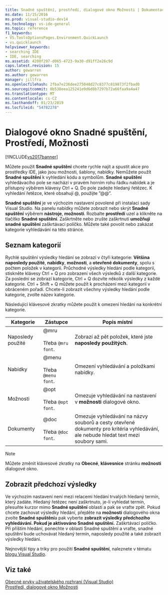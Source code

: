 ```yaml
---
title: Snadné spuštění, prostředí, dialogové okno Možnosti | Dokumentace Microsoftu
ms.date: 11/15/2016
ms.prod: visual-studio-dev14
ms.technology: vs-ide-general
ms.topic: reference
f1_keywords:
- VS.ToolsOptionsPages.Environment.QuickLaunch
- vs.quicklaunch
helpviewer_keywords:
- searching IDE
- IDE, searching
ms.assetid: 4200f297-d065-4723-9a30-d91ff2e26c9d
caps.latest.revision: 15
author: gewarren
ms.author: gewarren
manager: jillfra
ms.openlocfilehash: 2fba7e236dee275048d27c8377c819873f2fbad0
ms.sourcegitcommit: 8b538eea125241e9d6d8b7297b72a66faa9a4a47
ms.translationtype: MT
ms.contentlocale: cs-CZ
ms.lasthandoff: 01/23/2019
ms.locfileid: "54782278"
---
```

# <a name="quick-launch-environment-options-dialog-box"></a>Dialogové okno Snadné spuštění, Prostředí, Možnosti
[!INCLUDE[vs2017banner](../../includes/vs2017banner.md)]

  
Můžete použít **Snadné spuštění** chcete rychle najít a spustit akce pro prostředky IDE, jako jsou možnosti, šablony, nabídky. Nemůžete použít **Snadné spuštění** k vyhledání kódu a symbolům. **Snadné spuštění** vyhledávacího pole se nachází v pravém horním rohu řádku nabídek a je přístupný výběrem klávesy Ctrl + Q. Do pole zadejte hledaný řetězec. K vyhledání řetězce, které obsahují @, použijte ”@@”.   
  
 **Snadné spuštění** je ve výchozím nastavení povolené při instalaci sady Visual Studio. Na panelu nabídky můžete zobrazit nebo skrýt **Snadné spuštění** výběrem **nástroje**, **možnosti**. Rozbalte **prostředí** uzel a klikněte na tlačítko **Snadné spuštění**. Zaškrtněte nebo zrušte zaškrtnutí **umožňují snadné spuštění** zaškrtávací políčko. Můžete také povolit nebo zakázat kategorie vyhledávání na této stránce.  
  
## <a name="category-list"></a>Seznam kategorií  
 Rychlé spuštění výsledky hledání se zobrazí v čtyři kategorie: **Většina naposledy použité**, **nabídky**, **možnosti**, a **otevřené dokumenty**, spolu s počtem položek v kategorii. Průchodné výsledky hledání podle kategorií, stiskněte klávesy Ctrl + Q pro zobrazení všech výsledků z další kategorie. Za poslední se zobrazí kategorie, Ctrl + Q dozvíte několik výsledky z každé kategorie. Ctrl + Shift + Q můžete použít k procházení mezi kategorií v obráceném pořadí. Chcete-li zobrazit všechny výsledky hledání podle kategorie, zvolte název kategorie.  
  
 Následující klávesové zkratky můžete použít k omezení hledání na konkrétní kategorie.  
  
|Kategorie|Zástupce|Popis místní|  
|--------------|--------------|--------------------------|  
|Naposledy použité|@mru<br /><br /> Třeba `@mru font`.|Zobrazí až pět položek, které jste **naposledy použitých**.|  
|Nabídky|@menu<br /><br /> Třeba `@menu font`.|Omezení vyhledávání a položkami nabídky.|  
|Možnosti|@opt<br /><br /> Třeba `@opt font`.|Omezuje vyhledávání na nastavení v **možnosti** dialogové okno.|  
|Dokumenty|@doc<br /><br /> Třeba `@doc font`.|Omezuje vyhledávání na názvy souborů a cesty otevřené dokumenty pro kritéria vyhledávání, ale nebude hledat text mezi soubory sami.|  
  
> [!NOTE]
>  Můžete změnit klávesové zkratky na **Obecné**, **klávesnice** stránku **možnosti** dialogové okno.  
  
## <a name="show-previous-results"></a>Zobrazit předchozí výsledky  
 Ve výchozím nastavení není mezi relacemi hledání trvalých hledaný termín, který zadáte. Hledaný řetězec není zaškrtnuto, je-li vyhledat termín, přesuňte kurzor mimo **Snadné spuštění** oblasti a pak se vraťte zpět. Pokud chcete zachovat výsledky hledání, přejděte na **možnosti** dialogového okna zvolte **Snadné spuštění**a pak vyberte **zobrazit výsledky předchozího vyhledávání. Pokud je aktivováno Snadné spuštění.** Zaškrtávací políčko. Při příštím hledání, ponechte v oblasti Snadné spuštění a vraťte, snadné spuštění bude uchovávat hledaný termín, naposledy použité a také zobrazit výsledky hledání.  
  
 Nejnovější tipy a triky pro použití **Snadné spuštění**, naleznete v tématu [blogu Visual Studio](http://go.microsoft.com/fwlink/?LinkId=236054).  
  
## <a name="see-also"></a>Viz také  
 [Obecné prvky uživatelského rozhraní (Visual Studio)](../../ide/reference/general-user-interface-elements-visual-studio.md)   
 [Prostředí, dialogové okno Možnosti](../../ide/reference/environment-options-dialog-box.md)
